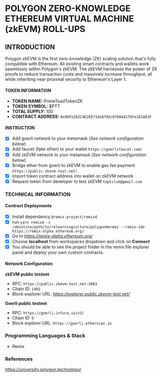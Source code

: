 # POLYGON ZERO-KNOWLEDGE ETHEREUM VIRTUAL MACHINE (zkEVM) ROLL-UPS
## INTRODUCTION
Polygon zkEVM is the first zero-knowledge (ZK) scaling solution that's fully compatible with Ethereum. All existing smart contracts and wallets work seamlessly within Polygon's zkEVM.
The zkEVM harnesses the power of ZK proofs to reduce transaction costs and massively increase throughput, all while inheriting near proximal security to Ethereum's Layer 1.
#### TOKEN INFORMATION
* **TOKEN NAME:** PrimeToadTokenZK
* **TOKEN SYMBOL:** $PTT
* **TOTAL SUPPLY:** 100
* **CONTRACT ADDRESS:** `0x88Fe282C4E2EE71da8793c87884417bFe1D1A81F`
#### INSTRUCTION
- [X] Add goerli network to your metamask (*See network configuration below*)
- [X] Add faucet (fake ether) to your wallet `https://goerlifaucet.com/`
- [X] Add zkEVM network to your metamask (*See network configuration below*)
- [X] Bridge ether from goerli to zkEVM to enable gas fee payment `https://public.zkevm-test.net/`
- [X] Import token contract address into wallet on zkEVM network
- [X] Request token from developer to test zkEVM `taptclub@gmail.com`
### TECHNICAL INFORMATION
#### Contract Deployments
- [X] Install dependency `@remix-project/remixd`
- [X] run `yarn remixd -s /absolute/path/to/relearningculture/polygonHermez --remix-ide https://remix-alpha.ethereum.org/` 
- [X] Go to *https://remix-alpha.ethereum.org/*
- [X] Choose **localhost** from workspaces dropdown and click on **Connect**
- [X] You should be able to see the project folder in the remix file explorer panel and deploy your own custom contracts.
#### Network Configuration
**zkEVM public testnet**
*   RPC: `https://public.zkevm-test.net:2083`
*   Chain ID: `1402`
*   Block explorer URL: *https://explorer.public.zkevm-test.net/*

**Goerli public testnet**
*   RPC:  `https://goerli.infura.io/v3/`
*   Chain ID: `5`
*   Block explorer URL: `https://goerli.etherscan.io`
### Programming Languages & Stack
* Remix
### References
https://university.polygon.technology/